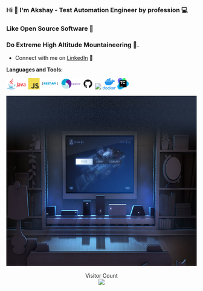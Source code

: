 ### Hi 👋 I'm Akshay - Test Automation Engineer by profession :computer: 
### Like Open Source Software :penguin: 
### Do Extreme High Altitude Mountaineering :sunrise_over_mountains:.

- Connect with me on <a href="https://www.linkedin.com/in/akshayupadhayay/">LinkedIn</a> 💼



**Languages and Tools:**  

<code><img height="30" src="https://github.com/akshayupadhayay/akshayupadhayay/blob/master/Java_logo_icon.png"></code>
<code><img height="30" src="https://raw.githubusercontent.com/github/explore/80688e429a7d4ef2fca1e82350fe8e3517d3494d/topics/javascript/javascript.png"></code>
<code><img height="30" src="https://github.com/akshayupadhayay/akshayupadhayay/blob/master/restapi.png"></code>
<code><img height="30" src="https://github.com/akshayupadhayay/akshayupadhayay/blob/master/Appium.png"></code>
<code><img height="30" src="https://github.com/akshayupadhayay/akshayupadhayay/blob/master/GitHub-Mark.png"></code>
<code><img height="30" src="https://github.com/akshayupadhayay/akshayupadhayay/blob/master/bash.png.png"></code>
<code><img height="30" src="https://github.com/akshayupadhayay/akshayupadhayay/blob/master/docker.png"></code>
<code><img height="30" src="https://github.com/akshayupadhayay/akshayupadhayay/blob/master/Teamcity_Logo.png"></code>


<img src="https://github.com/akshayupadhayay/akshayupadhayay/blob/master/linux_room.png" width="1000" height="450">


<p align="center"> 
  Visitor Count<br>
  <img src="https://profile-counter.glitch.me/{akshayupadhayay}/count.svg" />
</p>
